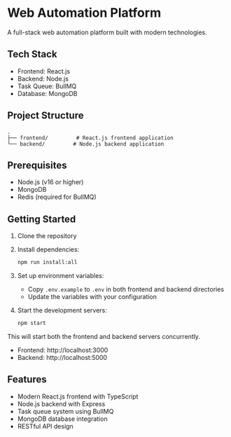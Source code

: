 # Web Automation Platform

A full-stack web automation platform built with modern technologies.

## Tech Stack

- Frontend: React.js
- Backend: Node.js
- Task Queue: BullMQ
- Database: MongoDB

## Project Structure

```
.
├── frontend/         # React.js frontend application
└── backend/         # Node.js backend application
```

## Prerequisites

- Node.js (v16 or higher)
- MongoDB
- Redis (required for BullMQ)

## Getting Started

1. Clone the repository
2. Install dependencies:
   ```bash
   npm run install:all
   ```

3. Set up environment variables:
   - Copy `.env.example` to `.env` in both frontend and backend directories
   - Update the variables with your configuration

4. Start the development servers:
   ```bash
   npm start
   ```

This will start both the frontend and backend servers concurrently.

- Frontend: http://localhost:3000
- Backend: http://localhost:5000

## Features

- Modern React.js frontend with TypeScript
- Node.js backend with Express
- Task queue system using BullMQ
- MongoDB database integration
- RESTful API design 